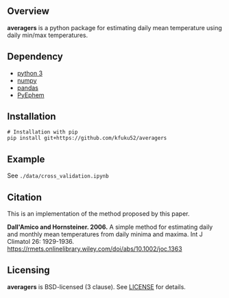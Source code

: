 ## Overview
**averagers** is a python package for estimating daily mean temperature using daily min/max temperatures.

## Dependency
* [python 3](https://www.python.org/)
* [numpy](https://github.com/numpy/numpy)
* [pandas](https://github.com/pandas-dev/pandas)
* [PyEphem](https://github.com/brandon-rhodes/pyephem)

## Installation
```
# Installation with pip
pip install git+https://github.com/kfuku52/averagers
```

## Example
See `./data/cross_validation.ipynb`

## Citation
This is an implementation of the method proposed by this paper.

**Dall'Amico and Hornsteiner. 2006.** A simple method for estimating daily and monthly mean temperatures from daily minima and maxima. Int J Climatol 26: 1929-1936. https://rmets.onlinelibrary.wiley.com/doi/abs/10.1002/joc.1363

## Licensing
**averagers** is BSD-licensed (3 clause). See [LICENSE](LICENSE) for details.